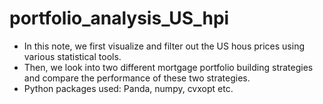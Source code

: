 # portfolio_analysis_US_hpi

* In this note, we first visualize and filter out the US hous prices using various statistical tools.
* Then, we look into two different mortgage portfolio building strategies and compare the performance of these two strategies.
* Python packages used: Panda, numpy, cvxopt etc.
